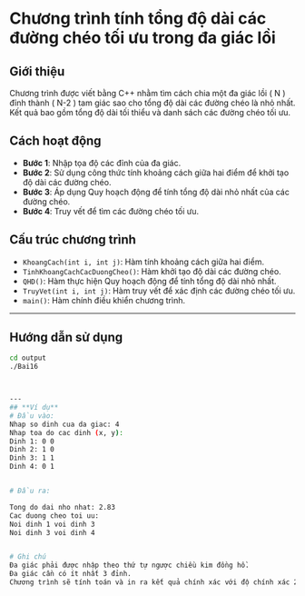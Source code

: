 # **Chương trình tính tổng độ dài các đường chéo tối ưu trong đa giác lồi**

## **Giới thiệu**
Chương trình được viết bằng C++ nhằm tìm cách chia một đa giác lồi \( N \) đỉnh thành \( N-2 \) tam giác sao cho tổng độ dài các đường chéo là nhỏ nhất. Kết quả bao gồm tổng độ dài tối thiểu và danh sách các đường chéo tối ưu.


## Cách hoạt động

- **Bước 1**: Nhập tọa độ các đỉnh của đa giác.
- **Bước 2**: Sử dụng công thức tính khoảng cách giữa hai điểm để khởi tạo độ dài các đường chéo.
- **Bước 3**: Áp dụng Quy hoạch động để tính tổng độ dài nhỏ nhất của các đường chéo.
- **Bước 4**: Truy vết để tìm các đường chéo tối ưu.

## Cấu trúc chương trình

- `KhoangCach(int i, int j)`: Hàm tính khoảng cách giữa hai điểm.
- `TinhKhoangCachCacDuongCheo()`: Hàm khởi tạo độ dài các đường chéo.
- `QHD()`: Hàm thực hiện Quy hoạch động để tính tổng độ dài nhỏ nhất.
- `TruyVet(int i, int j)`: Hàm truy vết để xác định các đường chéo tối ưu.
- `main()`: Hàm chính điều khiển chương trình.

---

## **Hướng dẫn sử dụng**

   ```bash
   cd output
   ./Bai16



---
## **Ví dụ**
# Đầu vào:
   Nhap so dinh cua da giac: 4
   Nhap toa do cac dinh (x, y):
   Dinh 1: 0 0
   Dinh 2: 1 0
   Dinh 3: 1 1
   Dinh 4: 0 1


# Đầu ra:

   Tong do dai nho nhat: 2.83
   Cac duong cheo toi uu:
   Noi dinh 1 voi dinh 3
   Noi dinh 3 voi dinh 4


# Ghi chú
Đa giác phải được nhập theo thứ tự ngược chiều kim đồng hồ.
Đa giác cần có ít nhất 3 đỉnh.
Chương trình sẽ tính toán và in ra kết quả chính xác với độ chính xác 2 chữ số thập phân.